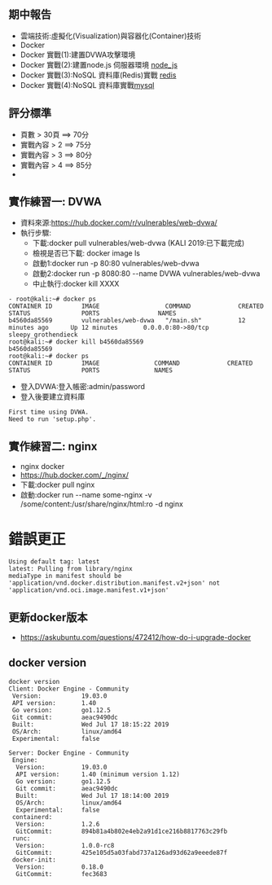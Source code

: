 ## 期中報告
- 雲端技術:虛擬化(Visualization)與容器化(Container)技術
- Docker
- Docker 實戰(1):建置DVWA攻擊環境
- Docker 實戰(2):建置node.js 伺服器環境 [node_js](node_js.md)
- Docker 實戰(3):NoSQL 資料庫(Redis)實戰 [redis](redis.js)
- Docker 實戰(4):NoSQL 資料庫實戰[mysql ](mysql.js)
## 評分標準
- 頁數 > 30頁 ==> 70分
- 實戰內容 > 2  ==> 75分
- 實戰內容 > 3  ==> 80分
- 實戰內容 > 4  ==> 85分
- 
## 實作練習一: DVWA
- 資料來源:https://hub.docker.com/r/vulnerables/web-dvwa/
- 執行步驟:
  - 下載:docker pull vulnerables/web-dvwa  (KALI 2019:已下載完成)
  - 檢視是否已下載: docker image ls
  - 啟動1:docker run -p 80:80 vulnerables/web-dvwa
  - 啟動2:docker run -p 8080:80 --name DVWA vulnerables/web-dvwa
  - 中止執行:docker kill  XXXX
```
- root@kali:~# docker ps
CONTAINER ID        IMAGE                  COMMAND             CREATED             STATUS              PORTS                NAMES
b4560da85569        vulnerables/web-dvwa   "/main.sh"          12 minutes ago      Up 12 minutes       0.0.0.0:80->80/tcp   sleepy_grothendieck
root@kali:~# docker kill b4560da85569
b4560da85569
root@kali:~# docker ps
CONTAINER ID        IMAGE               COMMAND             CREATED             STATUS              PORTS               NAMES
```
- 登入DVWA:登入帳密:admin/password
- 登入後要建立資料庫 
```
First time using DVWA.
Need to run 'setup.php'.
```
## 實作練習二: nginx 
- nginx docker
- https://hub.docker.com/_/nginx/
- 下載:docker pull nginx
- 啟動:docker run --name some-nginx -v /some/content:/usr/share/nginx/html:ro -d nginx

# 錯誤更正
```
Using default tag: latest
latest: Pulling from library/nginx
mediaType in manifest should be 'application/vnd.docker.distribution.manifest.v2+json' not 'application/vnd.oci.image.manifest.v1+json'
```

## 更新docker版本
- https://askubuntu.com/questions/472412/how-do-i-upgrade-docker
## docker version
```
docker version
Client: Docker Engine - Community
 Version:           19.03.0
 API version:       1.40
 Go version:        go1.12.5
 Git commit:        aeac9490dc
 Built:             Wed Jul 17 18:15:22 2019
 OS/Arch:           linux/amd64
 Experimental:      false

Server: Docker Engine - Community
 Engine:
  Version:          19.03.0
  API version:      1.40 (minimum version 1.12)
  Go version:       go1.12.5
  Git commit:       aeac9490dc
  Built:            Wed Jul 17 18:14:00 2019
  OS/Arch:          linux/amd64
  Experimental:     false
 containerd:
  Version:          1.2.6
  GitCommit:        894b81a4b802e4eb2a91d1ce216b8817763c29fb
 runc:
  Version:          1.0.0-rc8
  GitCommit:        425e105d5a03fabd737a126ad93d62a9eeede87f
 docker-init:
  Version:          0.18.0
  GitCommit:        fec3683

```
